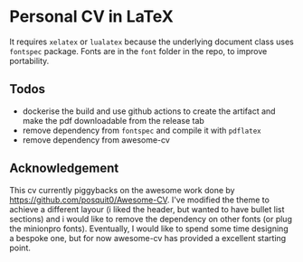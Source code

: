 # Personal CV in LaTeX

It requires `xelatex` or `lualatex` because the underlying document class uses `fontspec` package. Fonts are in the `font` folder in the repo, to improve portability.

## Todos

* dockerise the build and use github actions to create the artifact and make the pdf downloadable from the release tab
* remove dependency from `fontspec` and compile it with `pdflatex` 
* remove dependency from awesome-cv

## Acknowledgement

This cv currently piggybacks on the awesome work done by https://github.com/posquit0/Awesome-CV. 
I've modified the theme to achieve a different layour (i liked the header, but wanted to have bullet list sections) and i would like to remove the dependency on other fonts (or plug the minionpro fonts). 
Eventually, I would like to spend some time designing a bespoke one, but for now awesome-cv has provided a excellent starting point. 


